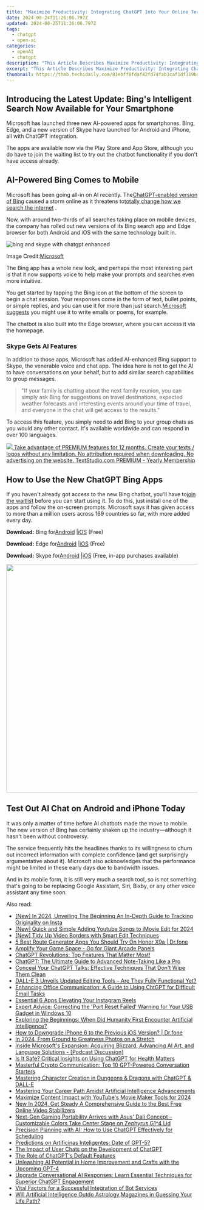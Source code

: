 ```yaml
---
title: "Maximize Productivity: Integrating ChatGPT Into Your Online Team Gatherings"
date: 2024-08-24T11:26:06.797Z
updated: 2024-08-25T11:26:06.797Z
tags:
  - chatgpt
  - open-ai
categories:
  - openAI
  - chatgpt
description: "This Article Describes Maximize Productivity: Integrating ChatGPT Into Your Online Team Gatherings"
excerpt: "This Article Describes Maximize Productivity: Integrating ChatGPT Into Your Online Team Gatherings"
thumbnail: https://thmb.techidaily.com/81ebff8fdaf42fd74fab3caf1df319bd8e37362bcaaab93f9b1c17f1267af060.png
---
```


## Introducing the Latest Update: Bing's Intelligent Search Now Available for Your Smartphone

 Microsoft has launched three new AI-powered apps for smartphones. Bing, Edge, and a new version of Skype have launched for Android and iPhone, all with ChatGPT integration.

 The apps are available now via the Play Store and App Store, although you do have to join the waiting list to try out the chatbot functionality if you don't have access already.

## AI-Powered Bing Comes to Mobile

 Microsoft has been going all-in on AI recently. The[ChatGPT-enabled version of Bing](https://www.makeuseof.com/microsoft-bing-gets-chatgpt-ai/) caused a storm online as it threatens to[totally change how we search the internet](https://www.makeuseof.com/is-chatgpt-search-engine-threat/) .

 Now, with around two-thirds of all searches taking place on mobile devices, the company has rolled out new versions of its Bing search app and Edge browser for both Android and iOS with the same technology built in.

![bing and skype with chatgpt enhanced](https://static1.makeuseofimages.com/wordpress/wp-content/uploads/2023/02/bing-and-skype-with-chatgpt-enhanced.jpg)

 Image Credit:[Microsoft](https://blogs.microsoft.com/blog/2023/02/22/the-new-bing-preview-experience-arrives-on-bing-and-edge-mobile-apps-introducing-bing-now-in-skype/)

 The Bing app has a whole new look, and perhaps the most interesting part is that it now supports voice to help make your prompts and searches even more intuitive.

 You get started by tapping the Bing icon at the bottom of the screen to begin a chat session. Your responses come in the form of text, bullet points, or simple replies, and you can use it for more than just search.[Microsoft suggests](https://blogs.microsoft.com/blog/2023/02/22/the-new-bing-preview-experience-arrives-on-bing-and-edge-mobile-apps-introducing-bing-now-in-skype/) you might use it to write emails or poems, for example.

 The chatbot is also built into the Edge browser, where you can access it via the homepage.

### Skype Gets AI Features

 In addition to those apps, Microsoft has added AI-enhanced Bing support to Skype, the venerable voice and chat app. The idea here is not to get the AI to have conversations on your behalf, but to add similar search capabilities to group messages.

> "If your family is chatting about the next family reunion, you can simply ask Bing for suggestions on travel destinations, expected weather forecasts and interesting events around your time of travel, and everyone in the chat will get access to the results."

 To access this feature, you simply need to add Bing to your group chats as you would any other contact. It's available worldwide and can respond in over 100 languages.

<!-- affiliate ads begin -->
<a href="https://secure.textstudio.com/order/checkout.php?PRODS=35633309&QTY=1&AFFILIATE=108875&CART=1"> <img src="https://secure.avangate.com/images/merchant/d6eb8222c9718486bdabce8b897380f7/products/3_premium-icon.png" border="0"> Take advantage of PREMIUM features for 12 months. 
Create your texts / logos without any limitation. 
No attribution required when downloading. 
No advertising on the website. 
 TextStudio.com  PREMIUM - Yearly Membership</a>
<!-- affiliate ads end -->
## How to Use the New ChatGPT Bing Apps

 If you haven't already got access to the new Bing chatbot, you'll have to[join the waitlist](https://www.makeuseof.com/try-bing-ai-powered-search-engine/) before you can start using it. To do this, just install one of the apps and follow the on-screen prompts. Microsoft says it has given access to more than a million users across 169 countries so far, with more added every day.

**Download:** Bing for[Android](https://www.anrdoezrs.net/links/7251228/type/dlg/sid/UUmuoUeUpU2022079/https://play.google.com/store/apps/details?id=com.microsoft.bing) |[iOS](https://apps.apple.com/us/app/microsoft-bing-search/id345323231) (Free)

**Download:** Edge for[Android](https://www.anrdoezrs.net/links/7251228/type/dlg/sid/UUmuoUeUpU2022079/https://play.google.com/store/apps/details?id=com.microsoft.emmx) |[iOS](https://apps.apple.com/us/app/microsoft-edge-web-browser/id1288723196) (Free)

**Download:** Skype for[Android](https://www.anrdoezrs.net/links/7251228/type/dlg/sid/UUmuoUeUpU2022079/https://play.google.com/store/apps/details?id=com.skype.raider) |[iOS](https://apps.apple.com/us/app/skype/id304878510) (Free, in-app purchases available)

<!-- affiliate ads begin -->
<a href="https://appsumo.8odi.net/c/5597632/2068407/7443" target="_top" id="2068407"><img src="//a.impactradius-go.com/display-ad/7443-2068407" border="0" alt="" width="1200" height="600"/></a><img height="0" width="0" src="https://appsumo.8odi.net/i/5597632/2068407/7443" style="position:absolute;visibility:hidden;" border="0" />
<!-- affiliate ads end -->
## Test Out AI Chat on Android and iPhone Today

 It was only a matter of time before AI chatbots made the move to mobile. The new version of Bing has certainly shaken up the industry—although it hasn't been without controversy.

 The service frequently hits the headlines thanks to its willingness to churn out incorrect information with complete confidence (and get surprisingly argumentative about it). Microsoft also acknowledges that the performance might be limited in these early days due to bandwidth issues.

 And in its mobile form, it is still very much a search tool, so is not something that's going to be replacing Google Assistant, Siri, Bixby, or any other voice assistant any time soon.


<ins class="adsbygoogle"
     style="display:block"
     data-ad-format="autorelaxed"
     data-ad-client="ca-pub-7571918770474297"
     data-ad-slot="1223367746"></ins>



<ins class="adsbygoogle"
     style="display:block"
     data-ad-client="ca-pub-7571918770474297"
     data-ad-slot="8358498916"
     data-ad-format="auto"
     data-full-width-responsive="true"></ins>

<span class="atpl-alsoreadstyle">Also read:</span>
<div><ul>
<li><a href="https://instagram-video-recordings.techidaily.com/new-in-2024-unveiling-the-beginning-an-in-depth-guide-to-tracking-originality-on-insta/"><u>[New] In 2024, Unveiling The Beginning  An In-Depth Guide to Tracking Originality on Insta</u></a></li>
<li><a href="https://youtube-zero.techidaily.com/uick-and-simple-adding-youtube-songs-to-imovie-edit-for-2024/"><u>[New] Quick and Simple  Adding Youtube Songs to iMovie Edit for 2024</u></a></li>
<li><a href="https://screen-activity-recording.techidaily.com/new-tidy-up-video-borders-with-smart-edit-techniques/"><u>[New] Tidy Up Video Borders with Smart Edit Techniques</u></a></li>
<li><a href="https://location-fake.techidaily.com/5-best-route-generator-apps-you-should-try-on-honor-x9a-drfone-by-drfone-virtual-android/"><u>5 Best Route Generator Apps You Should Try On Honor X9a | Dr.fone</u></a></li>
<li><a href="https://games-able.techidaily.com/1719171067592-amplify-your-game-space-go-for-giant-arcade-panels/"><u>Amplify Your Game Space - Go for Giant Arcade Panels</u></a></li>
<li><a href="https://tech-hub.techidaily.com/chatgpt-revolutions-top-features-that-matter-most/"><u>ChatGPT Revolutions: Top Features That Matter Most!</u></a></li>
<li><a href="https://tech-hub.techidaily.com/chatgpt-the-ultimate-guide-to-advanced-note-taking-like-a-pro/"><u>ChatGPT: The Ultimate Guide to Advanced Note-Taking Like a Pro</u></a></li>
<li><a href="https://tech-hub.techidaily.com/conceal-your-chatgpt-talks-effective-techniques-that-dont-wipe-them-clean/"><u>Conceal Your ChatGPT Talks: Effective Techniques That Don't Wipe Them Clean</u></a></li>
<li><a href="https://tech-hub.techidaily.com/dall-e-3-unveils-updated-editing-tools-are-they-fully-functional-yet/"><u>DALL-E 3 Unveils Updated Editing Tools – Are They Fully Functional Yet?</u></a></li>
<li><a href="https://tech-hub.techidaily.com/enhancing-office-communication-a-guide-to-using-chtgpt-for-difficult-email-tasks/"><u>Enhancing Office Communication: A Guide to Using ChtGPT for Difficult Email Tasks</u></a></li>
<li><a href="https://instagram-clips.techidaily.com/essential-6-apps-elevating-your-instagram-reels/"><u>Essential 6 Apps Elevating Your Instagram Reels</u></a></li>
<li><a href="https://win-howtos.techidaily.com/expert-advice-correcting-the-port-reset-failed-warning-for-your-usb-gadget-in-windows-10/"><u>Expert Advice: Correcting the 'Port Reset Failed' Warning for Your USB Gadget in Windows 10</u></a></li>
<li><a href="https://tech-hub.techidaily.com/exploring-the-beginnings-when-did-humanity-first-encounter-artificial-intelligence/"><u>Exploring the Beginnings: When Did Humanity First Encounter Artificial Intelligence?</u></a></li>
<li><a href="https://blog-min.techidaily.com/how-to-downgrade-iphone-6-to-the-previous-ios-version-drfone-by-drfone-ios-system-repair-ios-system-repair/"><u>How to Downgrade iPhone 6 to the Previous iOS Version? | Dr.fone</u></a></li>
<li><a href="https://some-techniques.techidaily.com/in-2024-from-ground-to-greatness-photos-on-a-stretch/"><u>In 2024, From Ground to Greatness  Photos on a Stretch</u></a></li>
<li><a href="https://tech-hub.techidaily.com/inside-microsofts-expansion-acquiring-blizzard-advancing-ai-art-and-language-solutions-podcast-discussion/"><u>Inside Microsoft's Expansion: Acquiring Blizzard, Advancing AI Art, and Language Solutions - [Podcast Discussion]</u></a></li>
<li><a href="https://tech-hub.techidaily.com/is-it-safe-critical-insights-on-using-chatgpt-for-health-matters/"><u>Is It Safe? Critical Insights on Using ChatGPT for Health Matters</u></a></li>
<li><a href="https://tech-hub.techidaily.com/masterful-crypto-communication-top-10-gpt-powered-conversation-starters/"><u>Masterful Crypto Communication: Top 10 GPT-Powered Conversation Starters</u></a></li>
<li><a href="https://tech-hub.techidaily.com/mastering-character-creation-in-dungeons-and-dragons-with-chatgpt-and-dall-e/"><u>Mastering Character Creation in Dungeons & Dragons with ChatGPT & DALL-E</u></a></li>
<li><a href="https://tech-hub.techidaily.com/mastering-your-career-path-amidst-artificial-intelligence-advancements/"><u>Mastering Your Career Path Amidst Artificial Intelligence Advancements</u></a></li>
<li><a href="https://youtube-stream.techidaily.com/maximize-content-impact-with-youtubes-movie-maker-tools-for-2024/"><u>Maximize Content Impact with YouTube's Movie Maker Tools for 2024</u></a></li>
<li><a href="https://ai-video-tools.techidaily.com/new-in-2024-get-steady-a-comprehensive-guide-to-the-best-free-online-video-stabilizers/"><u>New In 2024, Get Steady A Comprehensive Guide to the Best Free Online Video Stabilizers</u></a></li>
<li><a href="https://hardware-updates.techidaily.com/next-gen-gaming-portability-arrives-with-asus-dali-concept-customizable-colors-take-center-stage-on-zephyrus-g14-lid/"><u>Next-Gen Gaming Portability Arrives with Asus' Dali Concept – Customizable Colors Take Center Stage on Zephyrus G1^4 Lid</u></a></li>
<li><a href="https://tech-hub.techidaily.com/precision-planning-with-ai-how-to-use-chatgpt-effectively-for-scheduling/"><u>Precision Planning with AI: How to Use ChatGPT Effectively for Scheduling</u></a></li>
<li><a href="https://tech-hub.techidaily.com/predictions-on-artificinas-inteligentes-date-of-gpt-5/"><u>Predictions on Artificinas Inteligentes: Date of GPT-5?</u></a></li>
<li><a href="https://tech-hub.techidaily.com/the-impact-of-user-chats-on-the-development-of-chatgpt/"><u>The Impact of User Chats on the Development of ChatGPT</u></a></li>
<li><a href="https://tech-hub.techidaily.com/the-role-of-chatgpts-default-features/"><u>The Role of ChatGPT's Default Features</u></a></li>
<li><a href="https://tech-hub.techidaily.com/unleashing-ai-potential-in-home-improvement-and-crafts-with-the-upcoming-gpt-4/"><u>Unleashing AI Potential in Home Improvement and Crafts with the Upcoming GPT-4</u></a></li>
<li><a href="https://tech-hub.techidaily.com/upgrade-conversational-ai-responses-learn-essential-techniques-for-superior-chatgpt-engagement/"><u>Upgrade Conversational AI Responses: Learn Essential Techniques for Superior ChatGPT Engagement</u></a></li>
<li><a href="https://tech-hub.techidaily.com/vital-factors-for-a-successful-integration-of-bot-services/"><u>Vital Factors for a Successful Integration of Bot Services</u></a></li>
<li><a href="https://tech-hub.techidaily.com/will-artificial-intelligence-outdo-astrology-magazines-in-guessing-your-life-path/"><u>Will Artificial Intelligence Outdo Astrology Magazines in Guessing Your Life Path?</u></a></li>
</ul></div>
